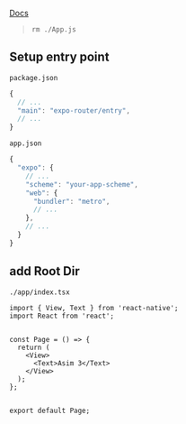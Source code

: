 [Docs](https://docs.expo.dev/develop/file-based-routing/)

> `rm ./App.js`


## Setup entry point
`package.json`
```js
{
  // ...
  "main": "expo-router/entry",
  // ...
}
```

`app.json`
```js
{
  "expo": {
    // ...
    "scheme": "your-app-scheme",
    "web": {
      "bundler": "metro",
      // ...
    },
    // ...
  }
}
```


## add Root Dir
`./app/index.tsx`
```tsx
import { View, Text } from 'react-native';
import React from 'react';


const Page = () => {
  return (
    <View>
      <Text>Asim 3</Text>
    </View>
  );
};


export default Page;
```
